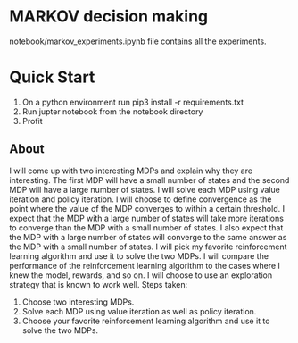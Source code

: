 # MARKOV decision making 

notebook/markov_experiments.ipynb file contains all the experiments.

# Quick Start
1. On a python environment run pip3 install -r requirements.txt
2. Run jupter notebook from the notebook directory
3. Profit


## About
I will come up with two interesting MDPs and explain why they are interesting. The first MDP will have a small number of states and the second MDP will have a large number of states. I will solve each MDP using value iteration and policy iteration. I will choose to define convergence as the point where the value of the MDP converges to within a certain threshold. I expect that the MDP with a large number of states will take more iterations to converge than the MDP with a small number of states. I also expect that the MDP with a large number of states will converge to the same answer as the MDP with a small number of states. I will pick my favorite reinforcement learning algorithm and use it to solve the two MDPs. I will compare the performance of the reinforcement learning algorithm to the cases where I knew the model, rewards, and so on. I will choose to use an exploration strategy that is known to work well.
Steps taken: 

1. Choose two interesting MDPs.
2. Solve each MDP using value iteration as well as policy iteration.
3. Choose your favorite reinforcement learning algorithm and use it to solve the two MDPs.

